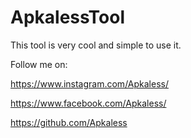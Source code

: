 # ApkalessTool

This tool is very cool and simple to use it.

Follow me on:

https://www.instagram.com/Apkaless/

https://www.facebook.com/Apkaless/

https://github.com/Apkaless
